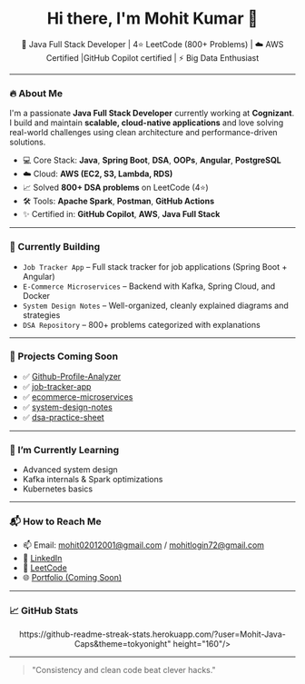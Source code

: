 <h1 align="center">Hi there, I'm Mohit Kumar 👋</h1>
<p align="center">
  🚀 Java Full Stack Developer | 4⭐ LeetCode (800+ Problems) | ☁️ AWS Certified |GitHub Copilot certified | ⚡ Big Data Enthusiast
</p>
 
---
 
### 🔥 About Me
 
I'm a passionate **Java Full Stack Developer** currently working at **Cognizant**. I build and maintain **scalable, cloud-native applications** and love solving real-world challenges using clean architecture and performance-driven solutions.
 
- 💻 Core Stack: **Java**, **Spring Boot**, **DSA**, **OOPs**, **Angular**, **PostgreSQL**
- ☁️ Cloud: **AWS (EC2, S3, Lambda, RDS)**
- 📈 Solved **800+ DSA problems** on LeetCode (4⭐)
- 🛠️ Tools: **Apache Spark**, **Postman**, **GitHub Actions**
- ✨ Certified in: **GitHub Copilot**, **AWS**, **Java Full Stack**
 
---
 
### 📌 Currently Building
 
- `Job Tracker App` – Full stack tracker for job applications (Spring Boot + Angular)
- `E-Commerce Microservices` – Backend with Kafka, Spring Cloud, and Docker
- `System Design Notes` – Well-organized, cleanly explained diagrams and strategies
- `DSA Repository` – 800+ problems categorized with explanations
 
---
 
### 🚀 Projects Coming Soon
- ✅ [Github-Profile-Analyzer](https://github.com/Mohit-Java-Caps/job-tracker-app)
- ✅ [job-tracker-app](https://github.com/Mohit-Java-Caps/job-tracker-app)
- ✅ [ecommerce-microservices](https://github.com/Mohit-Java-Caps/ecommerce-microservices)
- ✅ [system-design-notes](https://github.com/Mohit-Java-Caps/system-design-notes)
- ✅ [dsa-practice-sheet](https://github.com/Mohit-Java-Caps/dsa-practice-sheet)
 
---
 
### 🧠 I’m Currently Learning
- Advanced system design
- Kafka internals & Spark optimizations
- Kubernetes basics
 
---
 
### 📬 How to Reach Me
- 📫 Email: mohit02012001@gmail.com  / mohitlogin72@gmail.com
- 💼 [LinkedIn](https://www.linkedin.com/in/mohit-kumar-a11340214)  
- 🧠 [LeetCode](https://leetcode.com/u/Mohit_72/)  
- 🌐 [Portfolio (Coming Soon)](https://mohit-java-caps.github.io/mohit-portfolio/)
 
---
 
### 📈 GitHub Stats
 
<p align="center">
https://github-readme-streak-stats.herokuapp.com/?user=Mohit-Java-Caps&theme=tokyonight" height="160"/>
</p>
 
---
 
> "Consistency and clean code beat clever hacks."
